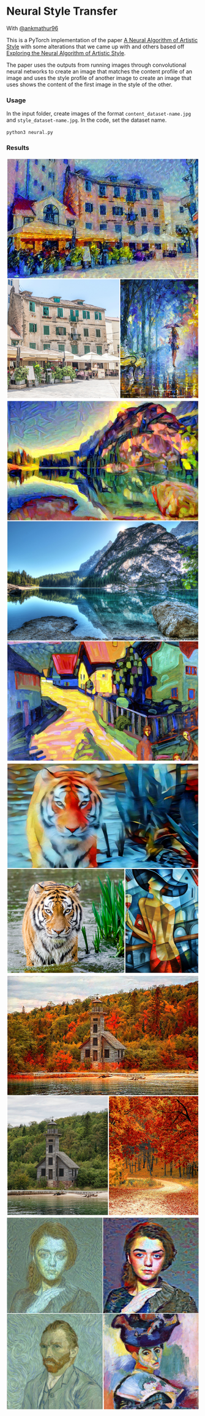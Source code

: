 # Neural Style Transfer
With [@ankmathur96](https://github.com/ankmathur96)

This is a PyTorch implementation of the paper [A Neural Algorithm of Artistic Style](https://arxiv.org/abs/1508.06576) with some alterations that we came up with and others based off [Exploring the Neural Algorithm of Artistic Style](https://arxiv.org/abs/1602.07188).

The paper uses the outputs from running images through convolutional neural networks to create an image that matches the content profile of an image and uses the style profile of another image to create an image that uses shows the content of the first image in the style of the other.

### Usage
In the input folder, create images of the format `content_dataset-name.jpg` and `style_dataset-name.jpg`. In the code, set the dataset name.

`python3 neural.py`

### Results
![Expressionist Flower Market](collages/afremov_collage.jpg "Expressionist Flower Market")
![Mountain in the style of Kandinsky](collages/mountain_collage.jpg "Mountain in the style of Kandinsky")
![Cubist Tiger](collages/cubist_collage.jpg "Cubist Tiger")
![Season Transfer](collages/season_collage.jpg "Season Transfer")
![Portraits](collages/portrait_collage.jpg "Portrait")
